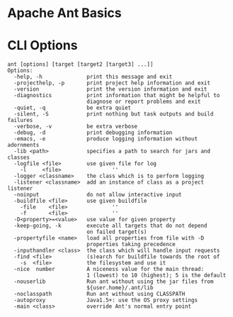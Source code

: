 # Apache Ant Basics

# CLI Options

	ant [options] [target [target2 [target3] ...]]
	Options:
	  -help, -h              print this message and exit
	  -projecthelp, -p       print project help information and exit
	  -version               print the version information and exit
	  -diagnostics           print information that might be helpful to
							 diagnose or report problems and exit
	  -quiet, -q             be extra quiet
	  -silent, -S            print nothing but task outputs and build failures
	  -verbose, -v           be extra verbose
	  -debug, -d             print debugging information
	  -emacs, -e             produce logging information without adornments
	  -lib <path>            specifies a path to search for jars and classes
	  -logfile <file>        use given file for log
		-l     <file>                ''
	  -logger <classname>    the class which is to perform logging
	  -listener <classname>  add an instance of class as a project listener
	  -noinput               do not allow interactive input
	  -buildfile <file>      use given buildfile
		-file    <file>              ''
		-f       <file>              ''
	  -D<property>=<value>   use value for given property
	  -keep-going, -k        execute all targets that do not depend
							 on failed target(s)
	  -propertyfile <name>   load all properties from file with -D
							 properties taking precedence
	  -inputhandler <class>  the class which will handle input requests
	  -find <file>           (s)earch for buildfile towards the root of
		-s  <file>           the filesystem and use it
	  -nice  number          A niceness value for the main thread:
							 1 (lowest) to 10 (highest); 5 is the default
	  -nouserlib             Run ant without using the jar files from
							 ${user.home}/.ant/lib
	  -noclasspath           Run ant without using CLASSPATH
	  -autoproxy             Java1.5+: use the OS proxy settings
	  -main <class>          override Ant's normal entry point
